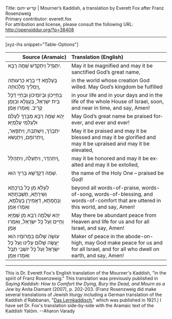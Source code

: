<html>
<head></head>
<body>
Title: קדיש יתום | Mourner’s Ḳaddish, a translation by Everett Fox after Franz Rosenzweig<br />
Primary contributor: everett.fox<br />
For attribution and license, please consult the following URL: <a href="http://opensiddur.org/?p=38408">http://opensiddur.org/?p=38408</a>
<p />
<hr />

[xyz-ihs snippet="Table-Options"]<table style="margin-left: auto; margin-right: auto;" class="draggable">
<thead><tr><th id="x" style="text-align: right;">Source (Aramaic)</th><th style="text-align: left;">Translation (English)</th></tr></thead>
<tbody>
<tr><td style="vertical-align:top;">
<div class="liturgy" lang="he">
יִתְגַּדַּל 
וְיִתְקַדַּשׁ 
שְׁמֵהּ רַבָּא.
</span></div></td>

<td style="vertical-align:top;">
<div class="english" lang="en">
May it be magnified
and may it be sanctified
God’s great name,
</div></td></tr>


<tr><td style="vertical-align:top;">
<div class="liturgy" lang="he">
בְּעָלְמָא דִּי בְרָא כִרְעוּתֵהּ
וְיַמְלִיךְ מַלְכוּתֵהּ,
</span></div></td>

<td style="vertical-align:top;">
<div class="english" lang="en">
in the world whose creation God willed.
May God’s kingdom be fulfilled
</div></td></tr>


<tr><td style="vertical-align:top;">
<div class="liturgy" lang="he">
בְּחַיֵּיכוֹן
וּבְיוֹמֵיכוֹן
וּבְחַיֵּי דְכׇל בֵּית יִשְׂרָאֵל,
בַּעֲגָלָא וּבִזְמַן קָרִיב.
וְאִמְרוּ אָמֵן׃
</span></div></td>

<td style="vertical-align:top;">
<div class="english" lang="en">
in your life
and in your days
and in the life of the whole House of Israel,
soon, and near in time,
and say, Amen!
</div></td></tr>


<tr><td style="vertical-align:top;">
<div class="liturgy" lang="he">
יְהֵא שְׁמֵהּ רַבָּא מְבָרַךְ 
לְעָלַם וּלְעָלְמֵי עָלְמַיָּא׃
</span></div></td>

<td style="vertical-align:top;">
<div class="english" lang="en">
May God’s great name be praised
forever, and ever and ever!
</div></td></tr>


<tr><td style="vertical-align:top;">
<div class="liturgy" lang="he">
יִתְבָּרַךְ,
וְיִשְׁתַּבַּח, 
וְיִתְפָּאֵר,
וְיִתְרוֹמֵם,
וְיִתְנַשּׂא,
</span></div></td>

<td style="vertical-align:top;">
<div class="english" lang="en">
May it be praised
and may it be blessed
and may it be glorified
and may it be upraised
and may it be elevated,
</div></td></tr>


<tr><td style="vertical-align:top;">
<div class="liturgy" lang="he">
וְיִתְהַדָּר,
וְיִתְעַלֶּה,
וְיִתְהַלָּל,
</span></div></td>

<td style="vertical-align:top;">
<div class="english" lang="en">
may it be honored
and may it be exalted
and may it be extolled,
</div></td></tr>


<tr><td style="vertical-align:top;">
<div class="liturgy" lang="he">
שְׁמֵהּ דְקֻדְשָׁא בְּרִיךְ הוּא.
</span></div></td>

<td style="vertical-align:top;">
<div class="english" lang="en">
the name of the Holy One – praised be God!
</div></td></tr>


<tr><td style="vertical-align:top;">
<div class="liturgy" lang="he">
לְעֵלָּא מִן כׇּל בִּרְכָתָא וְשִׁירָתָא,
תֻּשְׁבְּחָתָא וְנֶחֱמָתָא,
דַּאֲמִירָן בְּעָלְמָא,
וְאִמְרוּ אָמֵן׃
</span></div></td>

<td style="vertical-align:top;">
<div class="english" lang="en">
beyond all words-of-praise, words-of-song,
words-of-blessing, and words-of-comfort
that are uttered in this world,
and say, Amen!
</div></td></tr>


<tr><td style="vertical-align:top;">
<div class="liturgy" lang="he">
יְהֵא שְׁלָמָה רַבָּא מִן שְׁמַיָּא 
וְחַיִּים
וְעַל כׇּל יִשְֹרָאֵל,
וְאִמְרוּ אָמֵן׃
</span></div></td>

<td style="vertical-align:top;">
<div class="english" lang="en">
May there be abundant peace from Heaven
and life
for us and for all Israel,
and say, Amen!
</div></td></tr>


<tr><td style="vertical-align:top;">
<div class="liturgy" lang="he">
עוֹשֶׂה שָׁלוֹם בִּמְרוֹמָיו
הוּא יַעֲשֶׂה שָׁלוֹם 
עָלֵינוּ וְעַל כׇּל יִשְׂרָאֵל
וְעַל כׇּל יוֺשְׁבֵי תֵבֶל
וְאִמְרוּ אָמֵן׃
</span></div></td>

<td style="vertical-align:top;">
<div class="english" lang="en">
Maker of peace in the abode-on-high,
may God make peace
for us and for all Israel,
and for all who dwell on earth,
and say, Amen!
</div></td></tr>
</tbody></table>


<hr />

This is Dr. Everett Fox's English translation of the Mourner's Ḳaddish, "in the spirit of Franz Rosenzweig." This translation was previously published in <em>Saying Kaddish: How to Comfort the Dying, Bury the Dead, and Mourn as a Jew</em> by Anita Diamant (2007), p. 202-203. (Franz Rosenzweig did make several translations of Jewish liturgy including a German translation of the Kaddish d'Rabbanan, "<a href="/?p=38428">Das Lernkaddisch</a>," which was published in 1921.) I have set Dr. Fox's translation side-by-side with the Aramaic text of the Ḳaddish Yatōm. --Aharon Varady

&nbsp;
</body>
</html>